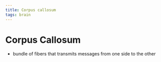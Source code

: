 ```yaml
---
title: Corpus callosum
tags: brain
---
```


# Corpus Callosum
- bundle of fibers that transmits messages from one side to the other


































































